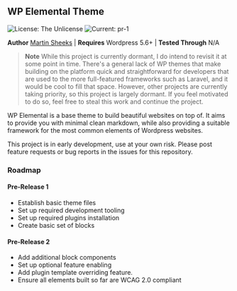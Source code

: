 ## WP Elemental Theme

![License: The Unlicense](https://img.shields.io/badge/License-The%20Unlicense-green) ![Current: pr-1](https://img.shields.io/static/v1?label=Release&message=Pre-Release%201&color=red)

**Author** [Martin Sheeks](https://github.com/mmsheeks/) |
**Requires** Wordpress 5.6+ |
**Tested Through** N/A

> **Note**
> While this project is currently dormant, I do intend to revisit it at some point in time. There's a general lack of WP themes that make building on the platform quick and straightforward for developers that are used to the more full-featured frameworks such as Laravel, and it would be cool to fill that space. However, other projects are currently taking priority, so this project is largely dormant. If you feel motivated to do so, feel free to steal this work and continue the project.

WP Elemental is a base theme to build beautiful websites on top of. It aims to provide you with minimal clean markdown, while also providing a suitable framework for the most common elements of Wordpress websites.

This project is in early development, use at your own risk. Please post feature requests or bug reports in the issues for this repository.

### Roadmap

#### Pre-Release 1
 - Establish basic theme files
 - Set up required development tooling
 - Set up required plugins installation
 - Create basic set of blocks

#### Pre-Release 2
 - Add additional block components
 - Set up optional feature enabling
 - Add plugin template overriding feature.
 - Ensure all elements built so far are WCAG 2.0 compliant
